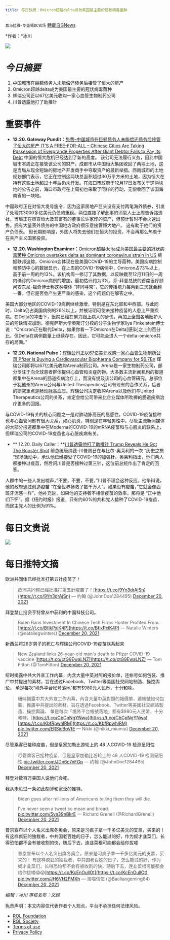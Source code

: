 ```yaml
---
title: 每日快报：Omicron超越delta成为美国最主要的冠状病毒菌种
---
```

`喜马拉雅-华盛顿DC农场` [轉載自GNews](https://gnews.org/zh-hans/1776740/)

*作者：*冰川

![](http://himalayawashingtondc.org/wp-content/uploads/2021/08/每日快报.png)

# ***今日摘要***

1. 中国城市在巨额债务人未能偿还债务后接管了恒大的房产
2. Omicron超越delta成为美国最主要的冠状病毒菌种
3. 辉瑞公司正以67亿美元收购一家心血管生物制药公司
4. 川普透露他打了助推针


# 重要事件

- **12.20. Gateway Pundit：**[免费–中国城市在巨额债务人未能偿还债务后接管了恒大的房产 IT’S A FREE-FOR-ALL – Chinese Cities Are Taking Possession of Evergrande Properties After Giant Debtor Fails to Pay Its Debt](https://www.thegatewaypundit.com/2021/12/free-chinese-cities-taking-possession-evergrande-properties-giant-debtor-fails-pay-debt/)
中国的恒大危机已经达到了新的高度。 该公司无法履行义务，因此中国城市本周正在接管该公司的财产。成都市从中国恒大集团收回了两块土地，这是当局从现金短缺的房地产开发商手中夺取资产的最新举措。西南城市的土地规划部门表示，它正在控制这两块总面积超过30万平方米的土地，因为恒大在持有这些土地超过十年后仍未开发。在海口市政府于12月17日发布关于这两块地的公告之前，海口市政府在上周初也采取了同样的行动，无偿收回了该国海南省的一块地。

中国政府正在对恒大发号施令，因为这家房地产巨头没有支付两笔海外债券，引发了处理其3000多亿美元负债的重组。两位直接了解此事的消息人士上周告诉路透社，当局正在审查恒大及其富有的董事长许家印的资产，但预计暂时不会火速出售。拥有大量表外债务的中国地方政府很乐意接管恒大地产。 这有助于他们的资产负债表。 但长期影响是，外国人将失去他们在恒大的投资，不会再那么热衷于在共产主义国家投资。
- **12.20. Washington Examiner：**[Omicron超越delta成为美国最主要的冠状病毒菌种 Omicron overtakes delta as dominant coronavirus strain in US](https://www.washingtonexaminer.com/policy/omicron-overtakes-delta-as-dominant-coronavirus-strain-in-us)
根据联邦追踪，Omicron变体现在是美国COVID-19的主导菌种。美国疾病控制和预防中心的数据显示，在上周的COVID-19病例中，Omicron占73%以上，高于前一周的约13%。该机构周一修订了其数据，以反映截至12月11日的一周内确诊的Omicron病例的增加，最初估计约为3%。乔-拜登总统的首席医疗顾问安东尼-福奇博士称这种变体 “非同寻常”，它的传播能力每两到三天就会翻一番。但它是否会产生更严重的感染，这个问题仍在解答之中。

美国大部分地区的COVID-19病例继续激增，特别是在东北部和中西部。与此同时，Delta仍占美国病例的26%以上，并被证明可使未接种疫苗的人患上严重疾病。在Delta的冲击下，医院已经在努力跟上病人的步伐，再加上全国各地医护人员的短缺情况加剧。德克萨斯大学奥斯汀分校的分子生物学家Ilya Finkelstein博士说：”Omicron正在取代Delta，如果你看一下Omicron在Delta[感染]之上的百分比，但Delta在病例数量上继续存在。因此，它可能会进入一个delta-omicron共存的局面。”
- **12.20. National Pulse：**[辉瑞公司正以67亿美元收购一家心血管生物制药公司 Pfizer is Buying a Cardiovascular Biopharma Company for $6.7Bn](https://thenationalpulse.com/news/pfizer-is-buying-a-cardiovascular-biopharma-company-for-6-7bn/)
辉瑞公司即将以67亿美元收购Arena制药公司。Arena是一家生物制药公司，部分专注于向全球患者群体提供心血管和炎症药物。大多数主流新闻机构的报道都集中在Arena的肠道疾病治疗上，而没有提及该公司的心血管研究。总部位于犹他州的Arena公司与United Therapeutics公司有现有的合作关系，后者的研究重点是肺动脉高血压。辉瑞公司决定收购Arena以及他们与United Therapeutics公司的关系，肯定会给公司带来比企业媒体所吹捧的肠道疾病治疗更多的回报。

与COVID-19有关的核心问题之一是对肺动脉高压的易感性。COVID-19疫苗接种也与心血管问题有很大关系，如心肌炎，特别是在年轻男性中。尽管主流新闻媒体的大部分报道都集中在Moderna的COVID-19的mRNA疫苗和与心肌炎的联系上，但辉瑞公司的COVID-19疫苗也与心脏疾病有关。
- ** 12.20. Daily Caller：**[川普透露他打了助推针 Trump Reveals He Got The Booster Shot](https://dailycaller.com/2021/12/20/donald-trump-bill-oreilly-vaccine-booster/)
前总统唐纳德-川普周日在与比尔-奥莱利的一次 “历史之旅 “现场活动中，承认他已经接受了COVID-19的加强针。奥莱利指出，他们两人都接种过疫苗，然后问川普是否接种过第三针，这位前总统作出了肯定的回答。

人群中的一些人发出嘘声，”不要，不要，不要，”川普不理会这种反应。他争辩说，他的政府通过创造疫苗 “在全世界拯救了数千万人”。如果没有疫苗，”它就会像西班牙流感一样”。他补充说，如果他的支持者不相信疫苗的效率，那将是 “正中他们下怀”。据《纽约时报》报道，只有约60%的共和党人接种了COVID-19疫苗，而民主党人的比例为91%。


# 每日文贵说
![](http://himalayawashingtondc.org/wp-content/uploads/2021/12/1-1024x576.png)
# 每日推特文摘















欧洲共同体已经批准打第五针疫苗了！





> 歐洲共同體已經批准打第五針疫苗了！[https://t.co/9Yn3drAjSn](https://t.co/9Yn3drAjSn)
> — 约翰 (@JohnDoe1284495) [December 20, 2021](https://twitter.com/JohnDoe1284495/status/1473009870374727683?ref_src=twsrc%5Etfw)







拜登禁止投资亨特曾从中获利的中国科技公司。





> Biden Bans Investment In Chinese Tech Firms Hunter Profited From.[https://t.co/BfikPxlK4P](https://t.co/BfikPxlK4P)
> — Natalie Winters (@nataliegwinters) [December 20, 2021](https://twitter.com/nataliegwinters/status/1472987463748489218?ref_src=twsrc%5Etfw)







新西兰将26岁男子的死亡与辉瑞公司COVID-19疫苗联系起来





> New Zealand links 26-year-old man's death to Pfizer COVID-19 vaccine [https://t.co/ctG9EwaLNZ](https://t.co/ctG9EwaLNZ)
> — Tom Fitton (@TomFitton) [December 20, 2021](https://twitter.com/TomFitton/status/1473017457514549248?ref_src=twsrc%5Etfw)







纽时揭露中共大外宣工作内幕，内含大量中英对照的报价单，连帐号如何包装、推广中共提出的素材，旨在透过Facebook、Twitter等美国社交网站制造、操控舆论。
单是每次“境外平台帐号落地”都有$980元人民币，十分和味。





> 紐時揭露中共大外宣工作內幕，內含大量中英對照的報價單，連帳號如何包裝、推廣中共提出的素材，旨在透過Facebook、Twitter等美國社交網站製造、操控輿論。
> 單是每次「境外平台帳號落地」都有$980元人民幣，十分和味。[https://t.co/CbCpNgYNwa](https://t.co/CbCpNgYNwa)[https://t.co/KbfRpwhlRM](https://t.co/KbfRpwhlRM) [pic.twitter.com/ERSicBoVfE](https://t.co/ERSicBoVfE)
> — Nikki (@nikki\_miumiu) [December 20, 2021](https://twitter.com/nikki_miumiu/status/1473032873229778944?ref_src=twsrc%5Etfw)







尽管乘客已接种疫苗，但是皇家加勒比游轮上的 48 人COVID-19 检测呈阳性





> 尽管乘客已接种疫苗，但是皇家加勒比游轮上的 48 人COVID-19 检测呈阳性 [pic.twitter.com/JDn6c7nFGp](https://t.co/JDn6c7nFGp)
> — 约翰 (@JohnDoe1284495) [December 20, 2021](https://twitter.com/JohnDoe1284495/status/1472970154979913730?ref_src=twsrc%5Etfw)







拜登对数百万美国人说他们会死。

我从未见过一条如此刻薄和宽泛的推特。





> Biden goes after millions of Americans telling them they will die. 
> 
> I’ve never seen a tweet so mean and broad. [pic.twitter.com/5ve39nBkrE](https://t.co/5ve39nBkrE)
> — Richard Grenell (@RichardGrenell) [December 20, 2021](https://twitter.com/RichardGrenell/status/1472938480636362755?ref_src=twsrc%5Etfw)







普京宣布以个人名义出席冬奥会，原来是习疯子拿一千多亿美元的支票，买来的！ 有这样疯狂的独裁者，中共国老百姓的日子，怎么能过的好，作为奴才韭菜们，长得恐怕都不会有被收割的快，随后下去，连韭菜根可能都会给你拔喽





> 普京宣布以个人名义出席冬奥会，原来是习疯子拿一千多亿美元的支票，买来的！
> 有这样疯狂的独裁者，中共国老百姓的日子，怎么能过的好，作为奴才韭菜们，长得恐怕都不会有被收割的快，随后下去，连韭菜根可能都会给你拔喽😱😱[https://t.co/KcEnOullOt](https://t.co/KcEnOullOt) [pic.twitter.com/JH6VH2FMXh](https://t.co/JH6VH2FMXh)
> — 淘喵信使 (@Baoliaogeming64) [December 20, 2021](https://twitter.com/Baoliaogeming64/status/1472980888778514433?ref_src=twsrc%5Etfw)















*编辑：冰川
审核发布：文顾*

 

免责声明：本文内容仅代表作者个人观点，平台不承担任何法律风险。

- [ROL Foundation](https://rolfoundation.org/)
- [ROL Society](https://rolsociety.org/)
- [Terms of use](https://gnews.org/terms-of-use-3/)
- [Privacy Policy](https://gnews.org/privacy-policy/)
